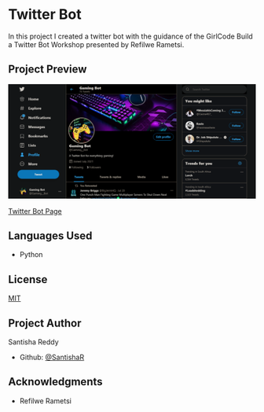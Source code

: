# Twitter Bot

In this project I created a twitter bot with the guidance of the
GirlCode Build a Twitter Bot Workshop presented by Refilwe Rametsi.

## Project Preview

![Project Screenshot](images/screenshot.PNG)

[Twitter Bot Page](https://twitter.com/Gaming__Bot)

## Languages Used

- Python

## License

[MIT](https://choosealicense.com/licenses/mit/)

## Project Author

Santisha Reddy

- Github: [@SantishaR](https://github.com/SantishaR)

## Acknowledgments

- Refilwe Rametsi
